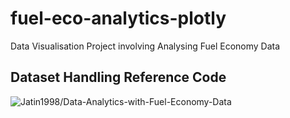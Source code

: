 # fuel-eco-analytics-plotly
Data Visualisation Project involving Analysing Fuel Economy Data


## Dataset Handling Reference Code
![Jatin1998/Data-Analytics-with-Fuel-Economy-Data](https://github.com/Jatin1998/Data-Analytics-with-Fuel-Economy-Data)
